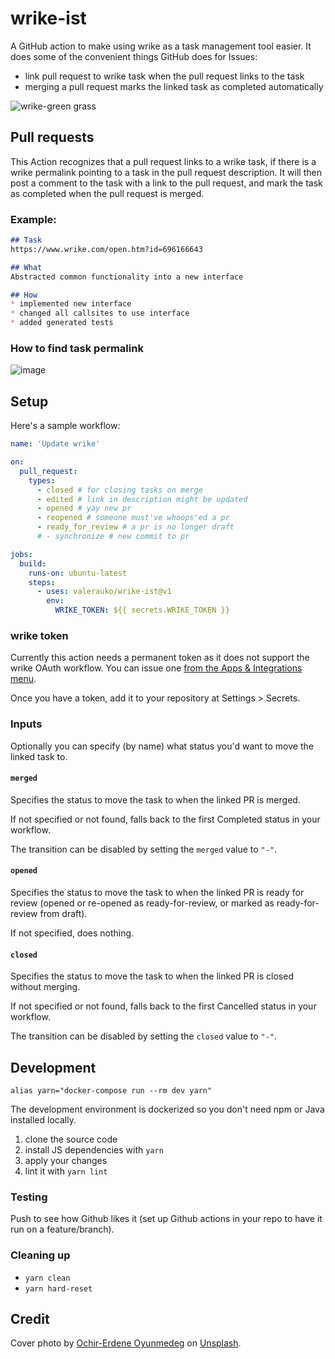 # wrike-ist

A GitHub action to make using wrike as a task management tool easier. It does some of the convenient things GitHub does for Issues:

* link pull request to wrike task when the pull request links to the task
* merging a pull request marks the linked task as completed automatically

![wrike-green grass](https://repository-images.githubusercontent.com/370986019/438bfa00-bee4-11eb-86c2-03452b4e91f4)

## Pull requests

This Action recognizes that a pull request links to a wrike task, if there is a wrike permalink pointing to a task in the pull request description. It will then post a comment to the task with a link to the pull request, and mark the task as completed when the pull request is merged.

### Example:

```markdown
## Task
https://www.wrike.com/open.htm?id=696166643

## What
Abstracted common functionality into a new interface

## How
* implemented new interface
* changed all callsites to use interface
* added generated tests
```

### How to find task permalink

![image](https://user-images.githubusercontent.com/6322484/119765500-56a3c780-beee-11eb-8af6-c2d4085682f2.png)


## Setup

Here's a sample workflow:

```yaml
name: 'Update wrike'

on:
  pull_request:
    types:
      - closed # for closing tasks on merge
      - edited # link in description might be updated
      - opened # yay new pr
      - reopened # someone must've whoops'ed a pr
      - ready_for_review # a pr is no longer draft
      # - synchronize # new commit to pr

jobs:
  build:
    runs-on: ubuntu-latest
    steps:
      - uses: valerauko/wrike-ist@v1
        env:
          WRIKE_TOKEN: ${{ secrets.WRIKE_TOKEN }}
```

### wrike token

Currently this action needs a permanent token as it does not support the wrike OAuth workflow. You can issue one [from the Apps & Integrations menu](https://help.wrike.com/hc/en-us/community/posts/211849065-Get-Started-with-Wrike-s-API).

Once you have a token, add it to your repository at Settings > Secrets.

### Inputs

Optionally you can specify (by name) what status you'd want to move the linked task to.

#### `merged`

Specifies the status to move the task to when the linked PR is merged.

If not specified or not found, falls back to the first Completed status in your workflow.

The transition can be disabled by setting the `merged` value to `"-"`.

#### `opened`

Specifies the status to move the task to when the linked PR is ready for review (opened or re-opened as ready-for-review, or marked as ready-for-review from draft).

If not specified, does nothing.

#### `closed`

Specifies the status to move the task to when the linked PR is closed without merging.

If not specified or not found, falls back to the first Cancelled status in your workflow.

The transition can be disabled by setting the `closed` value to `"-"`.

## Development

```shell
alias yarn="docker-compose run --rm dev yarn"
```

The development environment is dockerized so you don't need npm or Java installed locally.

1. clone the source code
1. install JS dependencies with `yarn`
1. apply your changes
1. lint it with `yarn lint`

### Testing

Push to see how Github likes it (set up Github actions in your repo to have it run on a feature/branch).

### Cleaning up

* `yarn clean`
* `yarn hard-reset`

## Credit

Cover photo by <a href="https://unsplash.com/@chiklad?utm_source=unsplash&utm_medium=referral&utm_content=creditCopyText">Ochir-Erdene Oyunmedeg</a> on <a href="https://unsplash.com/s/photos/grass?utm_source=unsplash&utm_medium=referral&utm_content=creditCopyText">Unsplash</a>.
